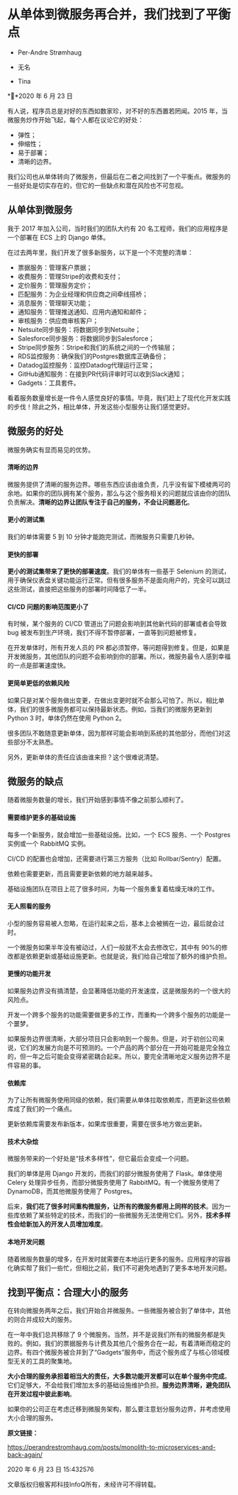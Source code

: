# 从单体到微服务再合并，我们找到了平衡点

- Per-Andre Strømhaug

- 无名

- Tina

**2020 年 6 月 23 日



有人说，程序员总是对好的东西如数家珍，对不好的东西置若罔闻。2015 年，当微服务炒作开始飞起，每个人都在议论它的好处：

- 弹性；
- 伸缩性；
- 易于部署；
- 清晰的边界。

我们公司也从单体转向了微服务，但最后在二者之间找到了一个平衡点。微服务的一些好处是切实存在的，但它的一些缺点和潜在风险也不可忽视。



## 从单体到微服务

我于 2017 年加入公司，当时我们的团队大约有 20 名工程师，我们的应用程序是一个部署在 ECS 上的 Django 单体。

在过去两年里，我们开发了很多新服务，以下是一个不完整的清单：

- 票据服务：管理客户票据；
- 收费服务：管理Stripe的收费和支付；
- 定价服务：管理服务定价；
- 匹配服务：为企业经理和供应商之间牵线搭桥；
- 消息服务：管理聊天功能；
- 通知服务：管理推送通知、应用内通知和邮件；
- 审核服务：供应商审核客户；
- Netsuite同步服务：将数据同步到Netsuite；
- Salesforce同步服务：将数据同步到Salesforce；
- Stripe同步服务：Stripe和我们的系统之间的一个传输层；
- RDS监控服务：确保我们的Postgres数据库正确备份；
- Datadog监控服务：监控Datadog代理运行正常；
- GitHub通知服务：在接到PR代码评审时可以收到Slack通知；
- Gadgets：工具套件。

看着服务数量增长是一件令人感觉良好的事情。毕竟，我们赶上了现代化开发实践的步伐！除此之外，相比单体，开发这些小型服务让我们感觉更好。



## 微服务的好处

微服务确实有显而易见的优势。

#### 清晰的边界

微服务提供了清晰的服务边界。哪些东西应该由谁负责，几乎没有留下模棱两可的余地。如果你的团队拥有某个服务，那么与这个服务相关的问题就应该由你的团队负责解决。**清晰的边界让团队专注于自己的服务，不会让问题恶化**。

#### 更小的测试集

我们的单体需要 5 到 10 分钟才能跑完测试，而微服务只需要几秒钟。

#### 更快的部署

**更小的测试集带来了更快的部署速度**。我们的单体有一些基于 Selenium 的测试，用于确保仪表盘关键功能运行正常。但有很多服务不是面向用户的，完全可以跳过这些测试，直接把这些服务的部署时间降低了一半。

#### CI/CD 问题的影响范围更小了

有时候，某个服务的 CI/CD 管道出了问题会影响到其他新代码的部署或者会导致 bug 被发布到生产环境，我们不得不暂停部署，一直等到问题被修复。

在开发单体时，所有开发人员的 PR 都必须暂停，等问题得到修复。但是，如果是开发微服务，其他团队的问题不会影响到你的部署。所以，微服务最令人感到幸福的一点是部署速度快。

#### 更简单更低的依赖风险

如果只是对某个服务做出变更，在做出变更时就不会那么可怕了。所以，相比单体，我们的很多微服务都可以保持最新状态。例如，当我们的微服务更新到 Python 3 时，单体仍然在使用 Python 2。

很多团队不敢随意更新单体，因为那样可能会影响到系统的其他部分，而他们对这些部分不太熟悉。

另外，更新单体的责任应该由谁来担？这个很难说清楚。



## 微服务的缺点

随着微服务数量的增长，我们开始感到事情不像之前那么顺利了。

#### 需要维护更多的基础设施

每多一个新服务，就会增加一些基础设施。比如，一个 ECS 服务、一个 Postgres 实例或一个 RabbitMQ 实例。

CI/CD 的配置也会增加，还需要进行第三方服务（比如 Rollbar/Sentry）配置。

依赖也需要更新，而且需要更新依赖的地方越来越多。

基础设施团队在项目上花了很多时间，为每一个服务重复着枯燥无味的工作。

#### 无人照看的服务

小型的服务容易被人忽略，在运行起来之后，基本上会被搁在一边，最后就会过时。

一个微服务如果半年没有被动过，人们一般就不太会去修改它，其中有 90%的修改都是依赖更新或基础设施更新。也就是说，我们给自己增加了额外的维护负担。

#### 更慢的功能开发

如果服务边界没有搞清楚，会显著降低功能的开发速度，这是微服务的一个很大的风险点。

开发一个跨多个服务的功能需要做更多的工作，而重构一个跨多个服务的功能是一个噩梦。

如果服务边界很清晰，大部分项目只会影响到一个服务。但是，对于初创公司来说，它们的发展方向是不可预测的。一个产品的两个部分在一开始可能是完全独立的，但一年之后可能会变得紧密耦合起来。所以，要完全清晰地定义服务边界不是件容易的事。

#### 依赖库

为了让所有微服务使用同级的依赖，我们需要从单体拉取依赖库，而更新这些依赖库成了我们的一个痛点。

更新依赖库需要发布新版本，如果库很重要，需要在很多地方做出更新。

#### 技术大杂烩

微服务带来的一个好处是“技术多样性”，但它最后会变成一个问题。

我们的单体是用 Django 开发的，而我们的部分微服务使用了 Flask。单体使用 Celery 处理异步任务，而部分微服务使用了 RabbitMQ。有一个微服务使用了 DynamoDB，而其他微服务使用了 Postgres。

后来，**我们花了很多时间重构微服务，让所有的微服务都用上同样的技术**。因为一些库依赖了某些特定的技术，而我们的一些微服务无法使用它们。另外，**技术多样性会给新加入的开发人员增加难度**。

#### 本地开发问题

随着微服务数量的增多，在开发时就需要在本地运行更多的服务。应用程序的容器化确实帮了我们一些忙，但相比之前，我们不可避免地遇到了更多本地开发问题。



## 找到平衡点：合理大小的服务

在转向微服务两年之后，我们开始合并微服务。一些微服务被合到了单体中，其他的则合并成较大的服务。

在一年中我们总共移除了 9 个微服务。当然，并不是说我们所有的微服务都是失败的。例如，我们的票据服务与计费及其他几个服务合在一起，有着清晰而稳定的边界。有四个微服务被合并到了“Gadgets”服务中，而这个服务成了与核心领域模型无关的工具的聚集地。

**大小合理的服务承担着相当大的责任，大多数功能开发都可以在单个服务中完成**。它们足够大，不会给我们增加太多的基础设施维护负担。**服务边界清晰，避免团队在开发过程中彼此影响**。

如果你的公司正在考虑迁移到微服务架构，那么要注意划分服务边界，并考虑使用大小合理的服务。



**原文链接：**

https://perandrestromhaug.com/posts/monolith-to-microservices-and-back-again/



2020 年 6 月 23 日 15:432576

文章版权归极客邦科技InfoQ所有，未经许可不得转载。